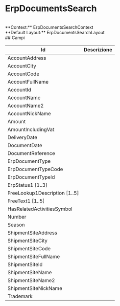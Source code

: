 
# ErpDocumentsSearch

<br/>
**Context:** ErpDocumentsSearchContext
<br/>
**Default Layout:** ErpDocumentsSearchLayout



<br/>
## Campi

| Id | Descrizione | 
| --- | --- | 
| AccountAddress |  | 
| AccountCity |  | 
| AccountCode |  | 
| AccountFullName |  | 
| AccountId |  | 
| AccountName |  | 
| AccountName2 |  | 
| AccountNickName |  | 
| Amount |  | 
| AmountIncludingVat |  | 
| DeliveryDate |  | 
| DocumentDate |  | 
| DocumentReference |  | 
| ErpDocumentType |  | 
| ErpDocumentTypeCode |  | 
| ErpDocumentTypeId |  | 
| ErpStatus1 [1..3] |  | 
| FreeLookup1Description [1..5] |  | 
| FreeText1 [1..5] |  | 
| HasRelatedActivitiesSymbol |  | 
| Number |  | 
| Season |  | 
| ShipmentSiteAddress |  | 
| ShipmentSiteCity |  | 
| ShipmentSiteCode |  | 
| ShipmentSiteFullName |  | 
| ShipmentSiteId |  | 
| ShipmentSiteName |  | 
| ShipmentSiteName2 |  | 
| ShipmentSiteNickName |  | 
| Trademark |  | 

